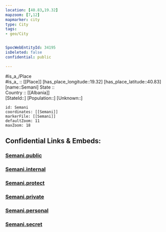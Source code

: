 ```yaml
---
location: [40.83,19.32] 
mapzoom: [7,12] 
mapmarker: city 
type: City
tags:
- geo/City


SpocWebEntityId: 34195
isDeleted: false
confidential: public

---
```

#is_a_/Place  
#is_a_ :: [[Place]] 
[has_place_longitude::19.32] 
[has_place_latitude::40.83] 
[name::Semani] 
State ::  
Country :: [[Albania]]  
[StateId::] 
[Population::] 
[Unknown::] 


```leaflet
id: Semani
coordinates: [[Semani]] 
markerFile: [[Semani]] 
defaultZoom: 11 
maxZoom: 18
```


## Confidential Links & Embeds: 

### [Semani.public](/_public/\Earth\Continent\Europe\Europe~South\Albania\CitySemani.public.md) 

### [Semani.internal](/_internal/\Earth\Continent\Europe\Europe~South\Albania\CitySemani.internal.md) 

### [Semani.protect](/_protect/\Earth\Continent\Europe\Europe~South\Albania\CitySemani.protect.md) 

### [Semani.private](/_private/\Earth\Continent\Europe\Europe~South\Albania\CitySemani.private.md) 

### [Semani.personal](/_personal/\Earth\Continent\Europe\Europe~South\Albania\CitySemani.personal.md) 

### [Semani.secret](/_secret/\Earth\Continent\Europe\Europe~South\Albania\CitySemani.secret.md)

